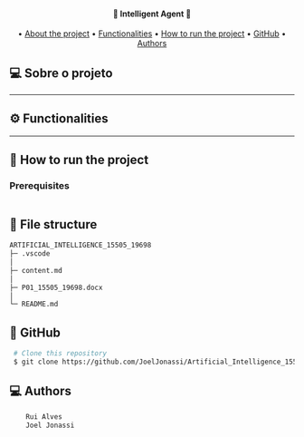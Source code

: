 <h4 align="center"> 
	🚧 Intelligent Agent 🚧
</h4>
 
<p align="center">
•
 <a href="#-sobre-o-projeto">About the project</a> •
 <a href="#-funcionalidades">Functionalities</a> •
 <a href="##-Como-executar-o-projeto">How to run the project</a> • 
<a href="#-GitHub">GitHub</a> • 
<a href="#-Autores">Authors</a> 
</p>


## 💻 Sobre o projeto


---

## ⚙️ Functionalities


---

## 🚀 How to run the project

### Prerequisites

```bash

```



## 📁 File structure

```bash
ARTIFICIAL_INTELLIGENCE_15505_19698
├─ .vscode
│
├─ content.md
│
├─ P01_15505_19698.docx
│
└─ README.md

```
## 🧭 GitHub

```bash
 # Clone this repository
 $ git clone https://github.com/JoelJonassi/Artificial_Intelligence_15505_19698.git
```

## 💻 Authors

```bash
    Rui Alves
    Joel Jonassi 
```